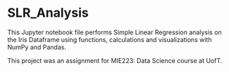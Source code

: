 # SLR_Analysis

This Jupyter notebook file performs Simple Linear Regression analysis on the Iris Dataframe using functions, calculations and visualizations with NumPy and Pandas.

This project was an assignment for MIE223: Data Science course at UofT.
